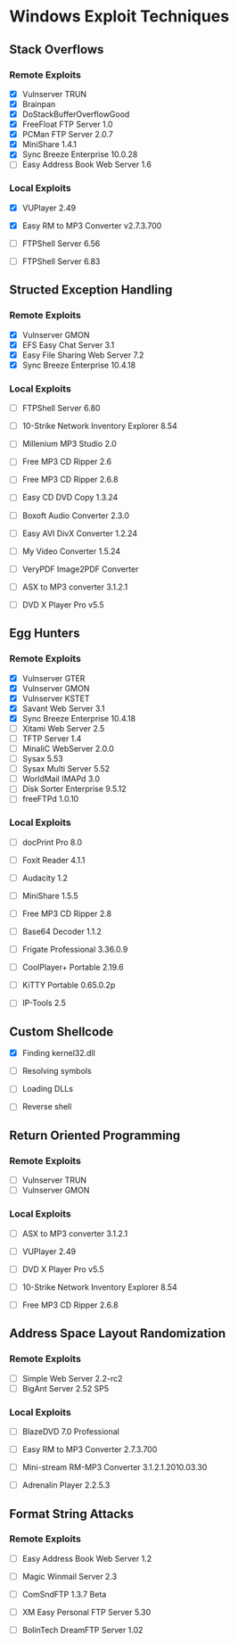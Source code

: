 # Windows Exploit Techniques

## Stack Overflows

### Remote Exploits
 - [x] Vulnserver TRUN
 - [x] Brainpan
 - [x] DoStackBufferOverflowGood
 - [x] FreeFloat FTP Server 1.0
 - [x] PCMan FTP Server 2.0.7
 - [x] MiniShare 1.4.1
 - [x] Sync Breeze Enterprise 10.0.28
 - [ ] Easy Address Book Web Server 1.6

### Local Exploits
 - [x] VUPlayer 2.49
 - [x] Easy RM to MP3 Converter v2.7.3.700
 - [ ] FTPShell Server 6.56
 - [ ] FTPShell Server 6.83


## Structed Exception Handling

### Remote Exploits
 - [x] Vulnserver GMON
 - [x] EFS Easy Chat Server 3.1
 - [x] Easy File Sharing Web Server 7.2
 - [x] Sync Breeze Enterprise 10.4.18

### Local Exploits
 - [ ] FTPShell Server 6.80
 - [ ] 10-Strike Network Inventory Explorer 8.54
 - [ ] Millenium MP3 Studio 2.0
 - [ ] Free MP3 CD Ripper 2.6
 - [ ] Free MP3 CD Ripper 2.6.8
 - [ ] Easy CD DVD Copy 1.3.24
 - [ ] Boxoft Audio Converter 2.3.0
 - [ ] Easy AVI DivX Converter 1.2.24
 - [ ] My Video Converter 1.5.24
 - [ ] VeryPDF Image2PDF Converter
 - [ ] ASX to MP3 converter 3.1.2.1
 - [ ] DVD X Player Pro v5.5


## Egg Hunters

### Remote Exploits
 - [x] Vulnserver GTER
 - [x] Vulnserver GMON
 - [x] Vulnserver KSTET
 - [x] Savant Web Server 3.1
 - [x] Sync Breeze Enterprise 10.4.18
 - [ ] Xitami Web Server 2.5
 - [ ] TFTP Server 1.4
 - [ ] MinaliC WebServer 2.0.0
 - [ ] Sysax 5.53
 - [ ] Sysax Multi Server 5.52
 - [ ] WorldMail IMAPd 3.0
 - [ ] Disk Sorter Enterprise 9.5.12
 - [ ] freeFTPd 1.0.10

### Local Exploits
 - [ ] docPrint Pro 8.0
 - [ ] Foxit Reader 4.1.1
 - [ ] Audacity 1.2
 - [ ] MiniShare 1.5.5
 - [ ] Free MP3 CD Ripper 2.8
 - [ ] Base64 Decoder 1.1.2
 - [ ] Frigate Professional 3.36.0.9
 - [ ] CoolPlayer+ Portable 2.19.6
 - [ ] KiTTY Portable 0.65.0.2p
 - [ ] IP-Tools 2.5


## Custom Shellcode

 - [x] Finding kernel32.dll
 - [ ] Resolving symbols
 - [ ] Loading DLLs
 - [ ] Reverse shell


## Return Oriented Programming

### Remote Exploits
 - [ ] Vulnserver TRUN
 - [ ] Vulnserver GMON

### Local Exploits
 - [ ] ASX to MP3 converter 3.1.2.1
 - [ ] VUPlayer 2.49
 - [ ] DVD X Player Pro v5.5
 - [ ] 10-Strike Network Inventory Explorer 8.54
 - [ ] Free MP3 CD Ripper 2.6.8


## Address Space Layout Randomization

### Remote Exploits
 - [ ] Simple Web Server 2.2-rc2
 - [ ] BigAnt Server 2.52 SP5

### Local Exploits
 - [ ] BlazeDVD 7.0 Professional
 - [ ] Easy RM to MP3 Converter 2.7.3.700
 - [ ] Mini-stream RM-MP3 Converter 3.1.2.1.2010.03.30
 - [ ] Adrenalin Player 2.2.5.3


## Format String Attacks

### Remote Exploits
 - [ ] Easy Address Book Web Server 1.2
 - [ ] Magic Winmail Server 2.3
 - [ ] ComSndFTP 1.3.7 Beta
 - [ ] XM Easy Personal FTP Server 5.30
 - [ ] BolinTech DreamFTP Server 1.02


